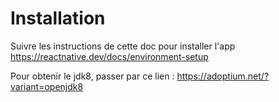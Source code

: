 # Installation

Suivre les instructions de cette doc pour installer l'app https://reactnative.dev/docs/environment-setup

Pour obtenir le jdk8, passer par ce lien : https://adoptium.net/?variant=openjdk8
